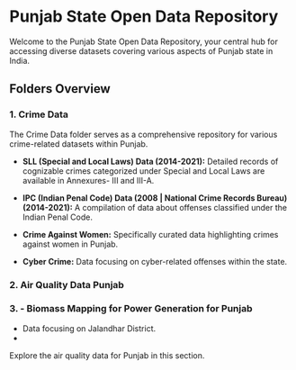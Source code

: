 # Punjab State Open Data Repository

Welcome to the Punjab State Open Data Repository, your central hub for accessing diverse datasets covering various aspects of Punjab state in India.

## Folders Overview

### 1. Crime Data

The Crime Data folder serves as a comprehensive repository for various crime-related datasets within Punjab.

- **SLL (Special and Local Laws) Data (2014-2021):** Detailed records of cognizable crimes categorized under Special and Local Laws are available in Annexures- III and III-A.
  
- **IPC (Indian Penal Code) Data (2008 | National Crime Records Bureau) (2014-2021):** A compilation of data about offenses classified under the Indian Penal Code.

- **Crime Against Women:** Specifically curated data highlighting crimes against women in Punjab.

- **Cyber Crime:** Data focusing on cyber-related offenses within the state.

### 2. Air Quality Data Punjab

### 3. - Biomass Mapping for Power Generation for Punjab
- Data focusing on Jalandhar District.
- 
Explore the air quality data for Punjab in this section.
